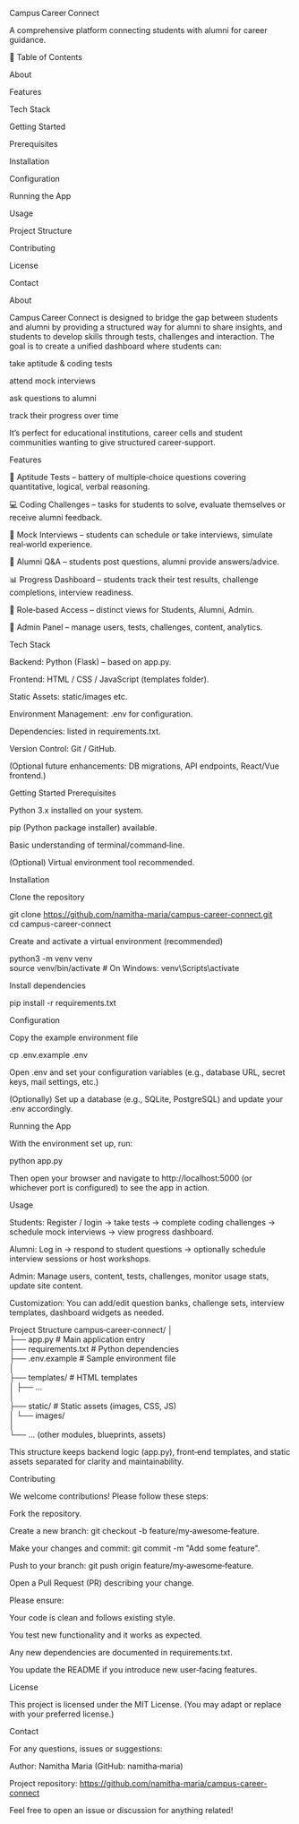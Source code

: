 Campus Career Connect

A comprehensive platform connecting students with alumni for career guidance.

🚀 Table of Contents

About

Features

Tech Stack

Getting Started

Prerequisites

Installation

Configuration

Running the App

Usage

Project Structure

Contributing

License

Contact

About

Campus Career Connect is designed to bridge the gap between students and alumni by providing a structured way for alumni to share insights, and students to develop skills through tests, challenges and interaction. The goal is to create a unified dashboard where students can:

take aptitude & coding tests

attend mock interviews

ask questions to alumni

track their progress over time

It’s perfect for educational institutions, career cells and student communities wanting to give structured career‑support.

Features

📝 Aptitude Tests – battery of multiple‑choice questions covering quantitative, logical, verbal reasoning.

💻 Coding Challenges – tasks for students to solve, evaluate themselves or receive alumni feedback.

🎤 Mock Interviews – students can schedule or take interviews, simulate real‑world experience.

💬 Alumni Q&A – students post questions, alumni provide answers/advice.

📊 Progress Dashboard – students track their test results, challenge completions, interview readiness.

🔐 Role‑based Access – distinct views for Students, Alumni, Admin.

📂 Admin Panel – manage users, tests, challenges, content, analytics.

Tech Stack

Backend: Python (Flask) – based on app.py.

Frontend: HTML / CSS / JavaScript (templates folder).

Static Assets: static/images etc.

Environment Management: .env for configuration.

Dependencies: listed in requirements.txt.

Version Control: Git / GitHub.

(Optional future enhancements: DB migrations, API endpoints, React/Vue frontend.)

Getting Started
Prerequisites

Python 3.x installed on your system.

pip (Python package installer) available.

Basic understanding of terminal/command‑line.

(Optional) Virtual environment tool recommended.

Installation

Clone the repository

git clone https://github.com/namitha-maria/campus-career-connect.git  
cd campus-career-connect  


Create and activate a virtual environment (recommended)

python3 -m venv venv  
source venv/bin/activate   # On Windows: venv\Scripts\activate  


Install dependencies

pip install -r requirements.txt  

Configuration

Copy the example environment file

cp .env.example .env  


Open .env and set your configuration variables (e.g., database URL, secret keys, mail settings, etc.)

(Optionally) Set up a database (e.g., SQLite, PostgreSQL) and update your .env accordingly.

Running the App

With the environment set up, run:

python app.py  


Then open your browser and navigate to http://localhost:5000 (or whichever port is configured) to see the app in action.

Usage

Students: Register / login → take tests → complete coding challenges → schedule mock interviews → view progress dashboard.

Alumni: Log in → respond to student questions → optionally schedule interview sessions or host workshops.

Admin: Manage users, content, tests, challenges, monitor usage stats, update site content.

Customization: You can add/edit question banks, challenge sets, interview templates, dashboard widgets as needed.

Project Structure
campus‑career‑connect/
│  
├── app.py                   # Main application entry  
├── requirements.txt         # Python dependencies  
├── .env.example             # Sample environment file  
│  
├── templates/               # HTML templates  
│   ├── …  
│  
├── static/                  # Static assets (images, CSS, JS)  
│   └── images/  
│  
└── … (other modules, blueprints, assets)  


This structure keeps backend logic (app.py), front‑end templates, and static assets separated for clarity and maintainability.

Contributing

We welcome contributions! Please follow these steps:

Fork the repository.

Create a new branch: git checkout -b feature/my‑awesome‑feature.

Make your changes and commit: git commit -m "Add some feature".

Push to your branch: git push origin feature/my‑awesome‑feature.

Open a Pull Request (PR) describing your change.

Please ensure:

Your code is clean and follows existing style.

You test new functionality and it works as expected.

Any new dependencies are documented in requirements.txt.

You update the README if you introduce new user‑facing features.

License

This project is licensed under the MIT License. (You may adapt or replace with your preferred license.)

Contact

For any questions, issues or suggestions:

Author: Namitha Maria (GitHub: namitha‑maria)

Project repository: https://github.com/namitha-maria/campus-career-connect

Feel free to open an issue or discussion for anything related!
